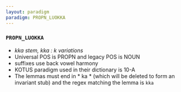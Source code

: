 ```yaml
---
layout: paradigm
paradigm: PROPN_LUOKKA
---
```

### ` PROPN_LUOKKA `

* _kka stem, kka : k variations_
* Universal POS is PROPN and legacy POS is NOUN
* suffixes use back vowel harmony
* KOTUS paradigm used in their dictionary is 10-A
* The lemmas must end in * ka * (which will be deleted to form an invariant stub) and the regex matching the lemma is ` kka `
